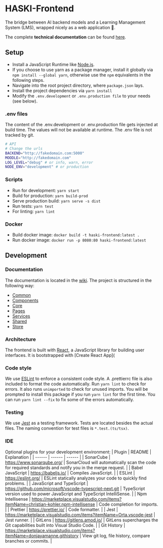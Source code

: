 # HASKI-Frontend

The bridge between AI backend models and a Learning Management System (LMS), wrapped nicely as a web application 🎁.

The complete **technical documentation** can be found [here](https://wiki.haski.app).

## Setup

- Install a JavaScript Runtime like [Node.js](https://nodejs.org/).
- If you choose to use yarn as a package manager, install it globally via `npm install --global yarn`, otherwise use the `npm` equivalents in the following steps.
- Navigate into the root project directory, where `package.json` lays.
- Install the project dependencies via `yarn install`
- Modify the `.env.development` or `.env.production file` to your needs (see below).

### .env files

The content of the .env.development or .env.production file gets injected at build time. The values will not be available at runtime. The .env file is not tracked by git.

```sh
# API
# Change the urls
BACKEND="http://fakedomain.com:5000"
MOODLE="http://fakedomain.com"
LOG_LEVEL="debug" # or info, warn, error
NODE_ENV="development" # or production
```

### Scripts

- Run for development: `yarn start`
- Build for production: `yarn build-prod`
- Serve production build: `yarn serve -s dist`
- Run tests: `yarn test`
- For linting: `yarn lint`

### Docker

- Build docker image: `docker build -t haski-frontend:latest .`
- Run docker image: `docker run -p 8080:80 haski-frontend:latest`

## Development

### Documentation

The documentation is located in the [wiki](https://wiki.haski.app). The project is structured in the following way:

- [Common](https://wiki.haski.app/modules/common)
- [Components](https://wiki.haski.app/modules/components)
- [Core](https://wiki.haski.app/modules/core)
- [Pages](https://wiki.haski.app/modules/pages)
- [Services](https://wiki.haski.app/modules/services)
- [Shared](https://wiki.haski.app/modules/shared)
- [Store](https://wiki.haski.app/modules/store)

### Architecture

The frontend is built with [React](https://reactjs.org/), a JavaScript library for building user interfaces. It is bootstrapped with [Create React App](

### Code style

We use [ESLint](https://eslint.org/) to enforce a consistent code style. A .prettierrc file is also included to format the code automatically.
Run `yarn lint` to check for errors.
It also runs `unimported` to check for unused imports. You will be prompted to install this package if you run `yarn lint` for the first time. You can run `yarn lint --fix` to fix some of the errors automatically.

### Testing

We use [Jest](https://jestjs.io/) as a testing framework. Tests are located besides the actual files. The naming convention for test files is `*.test.(ts/tsx)`.

### IDE

Optional plugins for your development environment:
| Plugin | README | Explanation |
| ------ | ------ | ------ |
| SonarCube | https://www.sonarqube.org/ | SonarCloud will automatically scan the code for required standards and notify you in the merge request. |
| Babel JavaScript | https://babeljs.io/ | Compiles JavaScript. |
| ESLint | https://eslint.org/ | ESLint statically analyzes your code to quickly find problems. |
| JavaScript and TypeScript | https://github.com/microsoft/vscode-typescript-next.git | TypeScript version used to power JavaScript and TypeScript IntelliSense. |
| Npm Intellisense | https://marketplace.visualstudio.com/items?itemName=christian-kohler.npm-intellisense | Code completion for imports. |
| Prettier | https://prettier.io/ | Code formatter. |
| Jest | https://marketplace.visualstudio.com/items?itemName=Orta.vscode-jest | Jest runner. |
| GitLens | https://gitlens.amod.io/ | GitLens supercharges the Git capabilities built into Visual Studio Code. |
| Git History | https://marketplace.visualstudio.com/items?itemName=donjayamanne.githistory | View git log, file history, compare branches or commits. |
